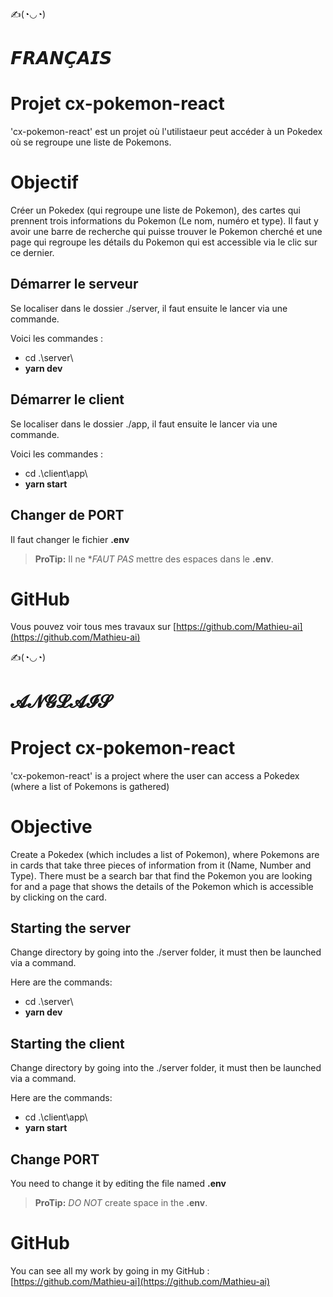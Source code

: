 

✍(◔◡◔)

# 𝙁𝙍𝘼𝙉𝘾̧𝘼𝙄𝙎

# Projet cx-pokemon-react

'cx-pokemon-react' est un projet où l'utilistaeur peut accéder à un Pokedex où se regroupe une liste de Pokemons. 

# Objectif

Créer un Pokedex (qui regroupe une liste de Pokemon),  des cartes qui prennent trois informations du Pokemon (Le nom, numéro et type). Il faut y avoir une barre de recherche qui puisse trouver le Pokemon cherché et une page qui regroupe les détails du Pokemon qui est accessible via le clic sur ce dernier.


## Démarrer le serveur

Se localiser dans le dossier ./server, il faut ensuite le lancer via une commande.

Voici les commandes : 
- cd .\server\
- **yarn dev**

## Démarrer le client

Se localiser dans le dossier ./app, il faut ensuite le lancer via une commande.

Voici les commandes : 
- cd .\client\app\
- **yarn start**


## Changer de PORT

Il faut changer le fichier **.env**
> **ProTip:** Il ne  **FAUT PAS* mettre des espaces dans le **.env**.

# GitHub

Vous pouvez voir tous mes travaux sur [https://github.com/Mathieu-ai](https://github.com/Mathieu-ai)




✍(◔◡◔)

# 𝓐𝓝𝓖𝓛𝓐𝓘𝓢
# Project cx-pokemon-react

'cx-pokemon-react' is a project where the user can access a Pokedex (where a list of Pokemons is gathered)

# Objective

Create a Pokedex (which includes a list of Pokemon), where Pokemons are in cards that take three pieces of information from it (Name, Number and Type). There must be a search bar that find the Pokemon you are looking for and a page that shows the details of the Pokemon which is accessible by clicking on the card.


## Starting the server

Change directory by going into the ./server folder, it must then be launched via a command. 

Here are the commands:
- cd .\server\
- **yarn dev**

## Starting the client

Change directory by going into the ./server folder, it must then be launched via a command. 

Here are the commands:
- cd .\client\app\
- **yarn start**


## Change PORT

You need to change it by editing the file named  **.env**
> **ProTip:** *DO NOT*  create space in the **.env**.

# GitHub

You can see all my work by going in my GitHub :  [https://github.com/Mathieu-ai](https://github.com/Mathieu-ai)
